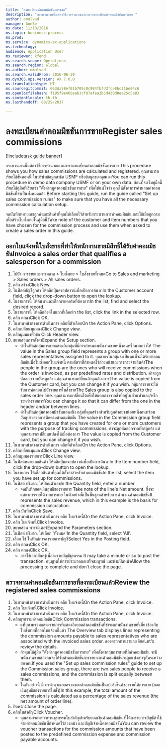 ```yaml
--- 
title: "ลงทะเบียนค่าคอมมิชชันการขาย"
description: "กระบวนงานนี้แสดงวิธีการคำนวณและการลงทะเบียนค่าคอมมิชชันการขาย "
author: omulvad
manager: AnnBe
ms.date: 11/10/2016
ms.topic: business-process
ms.prod: 
ms.service: dynamics-ax-applications
ms.technology: 
audience: Application User
ms.reviewer: kfend
ms.search.scope: Operations
ms.search.region: Global
ms.author: omulvad
ms.search.validFrom: 2016-06-30
ms.dyn365.ops.version: AX 7.0.0
ms.translationtype: HT
ms.sourcegitcommit: 663da58ef01b705c0c984fbfd3fce8bc31be04c6
ms.openlocfilehash: f195f9e466eab3cf87afea2b5d430d0ea25c5a83
ms.contentlocale: th-th
ms.lasthandoff: 08/29/2017

---
```

# <a name="register-sales-commissions"></a><span data-ttu-id="c934b-103">ลงทะเบียนค่าคอมมิชชันการขาย</span><span class="sxs-lookup"><span data-stu-id="c934b-103">Register sales commissions</span></span>

[!include[task guide banner](../../includes/task-guide-banner.md)]

<span data-ttu-id="c934b-104">กระบวนงานนี้แสดงวิธีการคำนวณและการลงทะเบียนค่าคอมมิชชันการขาย </span><span class="sxs-lookup"><span data-stu-id="c934b-104">This procedure shows you how sales commissions are calculated and registered.</span></span> <span data-ttu-id="c934b-105">คุณสามารถเรียกใช้ขั้นตอนนี้ ในบริษัทข้อมูลสาธิต USMF หรือข้อมูลของคุณเอง</span><span class="sxs-lookup"><span data-stu-id="c934b-105">You can run this procedure in demo data company USMF or on your own data.</span></span> <span data-ttu-id="c934b-106">ก่อนที่จะเริ่มคู่มือนี้ เรียกใช้คุ่มือที่เรียกว่า "ตั้งค่ากฎค่าคอมมิชชันการขาย" เพื่อให้แน่ใจว่า คุณได้ตั้งค่าการคำนวณค่าคอมมิชชันที่จำเป็นทั้งหมดแล้ว </span><span class="sxs-lookup"><span data-stu-id="c934b-106">Before starting this guide, run the guide called "Set up sales commission rules" to make sure that you have all the necessary commission calculation setup.</span></span>

<span data-ttu-id="c934b-107">จดบันทึกหมายเลขลูกค้าและสินค้าที่คุณได้เลือกไว้สำหรับกระบวนการค่าคอมมิชชัน และใช้เมื่อถูกถามเพื่อสร้างใบสั่งขายในคู่มือนี้</span><span class="sxs-lookup"><span data-stu-id="c934b-107">Take note of the customer and item numbers that you have chosen for the commission process and use them when asked to create a sales order in this guide.</span></span>


## <a name="invoice-a-sales-order-that-qualifies-a-salesperson-for-a-commission"></a><span data-ttu-id="c934b-108">ออกใบแจ้งหนี้ใบสั่งขายที่ทำให้พนักงานขายมีสิทธิ์ได้รับค่าคอมมิชชัน</span><span class="sxs-lookup"><span data-stu-id="c934b-108">Invoice a sales order that qualifies a salesperson for a commission</span></span>
1. <span data-ttu-id="c934b-109">ไปยัง การขายและการตลาด > ใบสั่งขาย > ใบสั่งขายทั้งหมด</span><span class="sxs-lookup"><span data-stu-id="c934b-109">Go to Sales and marketing > Sales orders > All sales orders.</span></span>
2. <span data-ttu-id="c934b-110">คลิก สร้าง</span><span class="sxs-lookup"><span data-stu-id="c934b-110">Click New.</span></span>
3. <span data-ttu-id="c934b-111">ในฟิลด์บัญชีลูกค้า ให้คลิกปุ่มดรอปดาวน์เพื่อเปิดการค้นหา</span><span class="sxs-lookup"><span data-stu-id="c934b-111">In the Customer account field, click the drop-down button to open the lookup.</span></span>
4. <span data-ttu-id="c934b-112">ในรายการนี้ ให้ค้นหาและเลือกเรกคอร์ดที่ต้องการ</span><span class="sxs-lookup"><span data-stu-id="c934b-112">In the list, find and select the desired record.</span></span>
5. <span data-ttu-id="c934b-113">ในรายการนี้ ให้คลิกลิงค์ในแถวที่เลือก</span><span class="sxs-lookup"><span data-stu-id="c934b-113">In the list, click the link in the selected row.</span></span>
6. <span data-ttu-id="c934b-114">คลิก ตกลง</span><span class="sxs-lookup"><span data-stu-id="c934b-114">Click OK.</span></span>
7. <span data-ttu-id="c934b-115">ในบานหน้าต่างการดำเนินการ คลิกที่ตัวเลือก</span><span class="sxs-lookup"><span data-stu-id="c934b-115">On the Action Pane, click Options.</span></span>
8. <span data-ttu-id="c934b-116">คลิกเปลี่ยนมุมมอง</span><span class="sxs-lookup"><span data-stu-id="c934b-116">Click Change view.</span></span>
9. <span data-ttu-id="c934b-117">คลิกมุมมองหัวข้อ </span><span class="sxs-lookup"><span data-stu-id="c934b-117">Click Header view.</span></span>
10. <span data-ttu-id="c934b-118">ขยายส่วนการตั้งค่า</span><span class="sxs-lookup"><span data-stu-id="c934b-118">Expand the Setup section.</span></span>
    * <span data-ttu-id="c934b-119">ค่าในฟิลด์กลุ่มการขายแสดงถึงกลุ่มที่มีการกำหนดพนักงานขายหนึ่งคนหรือมากกว่าให้ </span><span class="sxs-lookup"><span data-stu-id="c934b-119">The value in the Sales group field represents a group with one or more sales representatives assigned to it.</span></span> <span data-ttu-id="c934b-120">บุคลากรในกลุ่มจะเป็นคนที่จะได้รับค่าคอมมิชชันเมื่อใบสั่งออกใบแจ้งหนี้ ตามอัตราที่กำหนดไว้ล่วงหน้าและการกระจายสินค้า</span><span class="sxs-lookup"><span data-stu-id="c934b-120">The people in the group are the ones who will receive commissions when the order is invoiced, as per predefined rates and distribution.</span></span>   <span data-ttu-id="c934b-121">ค่าจะถูกคัดลอกจากบัตรลูกค้า แต่คุณสามารถเปลี่ยนถ้าคุณต้องการ</span><span class="sxs-lookup"><span data-stu-id="c934b-121">The value is copied from the Customer card, but you can change it if you wish.</span></span>  <span data-ttu-id="c934b-122">กลุ่มการขายจะได้รับการคัดลอกไปยังรายการใบสั่งขาย</span><span class="sxs-lookup"><span data-stu-id="c934b-122">The Sales group is also copied to the sales order line.</span></span> <span data-ttu-id="c934b-123">คุณสามารถเปลี่ยนได้เพื่อให้แตกต่างจากสิ่งที่อยู่ในส่วนหัวและ/หรือระหว่างรายการ</span><span class="sxs-lookup"><span data-stu-id="c934b-123">You can change it so that it can differ from the one in the header and/or between lines.</span></span>  
    * <span data-ttu-id="c934b-124">ค่าในฟิลด์กลุ่มค่าคอมมิชชันแสดงถึง กลุ่มที่คุณสร้างสำหรับลูกค้าอย่างน้อยหนึ่งคนพร้อมวัตถุประสงค์การติดตามค่าคอมมิชชัน </span><span class="sxs-lookup"><span data-stu-id="c934b-124">The value in the Commission group field represents a group that you have created for one or more customers with the purpose of tracking commissions.</span></span>   <span data-ttu-id="c934b-125">ค่าจะถูกคัดลอกจากบัตรลูกค้า แต่คุณสามารถเปลี่ยนแปลงได้เมื่อต้องการ </span><span class="sxs-lookup"><span data-stu-id="c934b-125">The value is copied from the Customer card, but you can change it if you wish.</span></span>   
11. <span data-ttu-id="c934b-126">ในบานหน้าต่างการดำเนินการ คลิกที่ตัวเลือก</span><span class="sxs-lookup"><span data-stu-id="c934b-126">On the Action Pane, click Options.</span></span>
12. <span data-ttu-id="c934b-127">คลิกเปลี่ยนมุมมอง</span><span class="sxs-lookup"><span data-stu-id="c934b-127">Click Change view.</span></span>
13. <span data-ttu-id="c934b-128">คลิกมุมมองรายการ</span><span class="sxs-lookup"><span data-stu-id="c934b-128">Click Line view.</span></span>
14. <span data-ttu-id="c934b-129">ในฟิลด์หมายเลขสินค้า ให้คลิกปุ่มดรอปดาวน์เพื่อเปิดการค้นหา</span><span class="sxs-lookup"><span data-stu-id="c934b-129">In the Item number field, click the drop-down button to open the lookup.</span></span>
15. <span data-ttu-id="c934b-130">ในรายการ ให้เลือกสินค้าที่คุณได้ตั้งค่าสำหรับค่าคอมมิชชัน</span><span class="sxs-lookup"><span data-stu-id="c934b-130">In the list, select the item you have set up for commissions.</span></span> 
16. <span data-ttu-id="c934b-131">ในฟิลด์ ปริมาณ ให้ป้อนตัวเลข</span><span class="sxs-lookup"><span data-stu-id="c934b-131">In the Quantity field, enter a number.</span></span>
    * <span data-ttu-id="c934b-132">จดบันทึกยอดเงินสุทธิของรายการ </span><span class="sxs-lookup"><span data-stu-id="c934b-132">Take note of the line's Net amount.</span></span> <span data-ttu-id="c934b-133">ซึ่งจะแสดงการรายได้จากการขาย ในตัวอย่างนี้เป็นพื้นฐานสำหรับการคำนวณค่าคอมมิชชัน</span><span class="sxs-lookup"><span data-stu-id="c934b-133">It represents the sales revenue, which in this example is the basis for commission calculation.</span></span>  
17. <span data-ttu-id="c934b-134">คลิก บันทึก</span><span class="sxs-lookup"><span data-stu-id="c934b-134">Click Save.</span></span>
18. <span data-ttu-id="c934b-135">ในบานหน้าต่างการดำเนินการ คลิก ใบแจ้งหนี้</span><span class="sxs-lookup"><span data-stu-id="c934b-135">On the Action Pane, click Invoice.</span></span>
19. <span data-ttu-id="c934b-136">คลิก ใบแจ้งหนี้</span><span class="sxs-lookup"><span data-stu-id="c934b-136">Click Invoice.</span></span>
20. <span data-ttu-id="c934b-137">ขยายส่วน พารามิเตอร์</span><span class="sxs-lookup"><span data-stu-id="c934b-137">Expand the Parameters section.</span></span>
21. <span data-ttu-id="c934b-138">ในฟิลด์ ปริมาณ ให้เลือก 'ทั้งหมด'</span><span class="sxs-lookup"><span data-stu-id="c934b-138">In the Quantity field, select 'All'.</span></span>
22. <span data-ttu-id="c934b-139">เลือก ใช่ ในฟิลด์การลงรายการบัญชี</span><span class="sxs-lookup"><span data-stu-id="c934b-139">Select Yes in the Posting field.</span></span>
23. <span data-ttu-id="c934b-140">คลิก ตกลง</span><span class="sxs-lookup"><span data-stu-id="c934b-140">Click OK.</span></span>
24. <span data-ttu-id="c934b-141">คลิก ตกลง</span><span class="sxs-lookup"><span data-stu-id="c934b-141">Click OK.</span></span>
    * <span data-ttu-id="c934b-142">อาจใช้เวลาสักครู่เพื่อลงรายบัญชีธุรกรรม </span><span class="sxs-lookup"><span data-stu-id="c934b-142">It may take a minute or so to post the transaction.</span></span> <span data-ttu-id="c934b-143">อนุญาตให้การประมวลผลเสร็จสมบูรณ์ และห้ามปิดหน้า</span><span class="sxs-lookup"><span data-stu-id="c934b-143">Allow the processing to complete and don’t close the page.</span></span>  

## <a name="review-the-registered-sales-commissions"></a><span data-ttu-id="c934b-144">ตรวจทานค่าคอมมิชชันการขายที่ลงทะเบียนแล้ว</span><span class="sxs-lookup"><span data-stu-id="c934b-144">Review the registered sales commissions</span></span>
1. <span data-ttu-id="c934b-145">ในบานหน้าต่างการดำเนินการ คลิก ใบแจ้งหนี้</span><span class="sxs-lookup"><span data-stu-id="c934b-145">On the Action Pane, click Invoice.</span></span>
2. <span data-ttu-id="c934b-146">คลิก ใบแจ้งหนี้</span><span class="sxs-lookup"><span data-stu-id="c934b-146">Click Invoice.</span></span>
3. <span data-ttu-id="c934b-147">ในบานหน้าต่างการดำเนินการ คลิก ใบแจ้งหนี้</span><span class="sxs-lookup"><span data-stu-id="c934b-147">On the Action Pane, click Invoice.</span></span>
4. <span data-ttu-id="c934b-148">คลิกธุรกรรมค่าคอมมิชชัน</span><span class="sxs-lookup"><span data-stu-id="c934b-148">Click Commission transactions.</span></span>
    * <span data-ttu-id="c934b-149">แท็บภาพรวมแสดงรายการที่แสดงถึงยอดค่าคอมมิชชันที่ชำระแก่พนักงานขายที่เกี่ยวข้องกับใบสั่งขายที่ออกใบแจ้งหนี้แล้ว </span><span class="sxs-lookup"><span data-stu-id="c934b-149">The Overview tab displays lines representing the commission amounts payable to sales representatives who are associated with the invoiced sales order.</span></span> <span data-ttu-id="c934b-150">ลองตรวจทานรายละเอียด</span><span class="sxs-lookup"><span data-stu-id="c934b-150">Let's review the details.</span></span>     
    * <span data-ttu-id="c934b-151">ถ้าคุณใช้คู่มือ "ตั้งค่ากฎค่าคอมมิชชันการขาย" เพื่อตั้งค่ากลุ่มการขายที่มีค่าคอมมิชชัน จะมีพนักงานขายสองคนจะได้รับค่าคอมมิชชันการขาย และค่าคอมมิชชันจะถูกแบ่งเท่าๆกันระหว่างสองคน</span><span class="sxs-lookup"><span data-stu-id="c934b-151">If you used the "Set up sales commission rules" guide to set up the Commission sales group, there are two sales people to receive a sales commissions, and the commission is split equally between them.</span></span>  
    * <span data-ttu-id="c934b-152">ในตัวอย่างนี้ มีการคำนวณยอดรวมของค่าคอมมิชชันเป็นเปอร์เซ็นต์ของรายได้การขาย (ยอดเงินสุทธิของรายการใบสั่ง)</span><span class="sxs-lookup"><span data-stu-id="c934b-152">In this example, the total amount of the commission is calculated as a percentage of the sales revenue (the net amount of order line).</span></span>   
5. <span data-ttu-id="c934b-153">ปิดหน้า</span><span class="sxs-lookup"><span data-stu-id="c934b-153">Close the page.</span></span>
6. <span data-ttu-id="c934b-154">คลิกใบสำคัญ</span><span class="sxs-lookup"><span data-stu-id="c934b-154">Click Voucher.</span></span>
    * <span data-ttu-id="c934b-155">คุณสามารถตรวจทานธุรกรรมใบสำคัญสำหรับยอดเงินค่าคอมมิชชัน ที่ได้ลงรายการบัญชีค่าใช้จ่ายค่าคอมมิชชันที่กำหนดไว้ล่วงหน้า และบัญชีเจ้าหนี้ค่าคอมมิชชัน</span><span class="sxs-lookup"><span data-stu-id="c934b-155">You can review the voucher transactions for the commission amounts that have been posted to the predefined commission expense and commission payable accounts.</span></span>  


